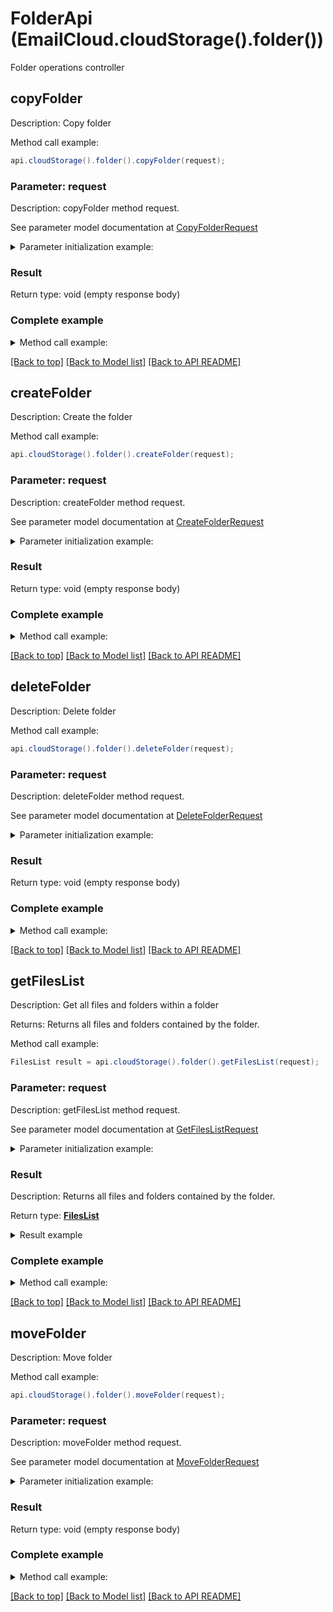 # FolderApi (EmailCloud.cloudStorage().folder())

Folder operations controller

<a name="copyFolder"></a>
## copyFolder

Description: Copy folder


Method call example:
```java
api.cloudStorage().folder().copyFolder(request);
```


### Parameter: request

Description: copyFolder method request.

See parameter model documentation at [CopyFolderRequest](CopyFolderRequest.md)

<details>
    <summary>Parameter initialization example:</summary>

```java
CopyFolderRequest request = Models.copyFolderRequest()
    .srcPath("/storage/path/to/source/folder")
    .destPath("/storage/path/to/destination/folder")
    .srcStorageName("First Storage")
    .destStorageName("Other Storage")
    .build();
```

</details>

### Result

Return type: void (empty response body)

### Complete example

<details>
    <summary>Method call example:</summary>

```java
EmailCloud api = new EmailCloud(appKey, appSid);

// Prepare parameters:
CopyFolderRequest request = Models.copyFolderRequest()
    .srcPath("/storage/path/to/source/folder")
    .destPath("/storage/path/to/destination/folder")
    .srcStorageName("First Storage")
    .destStorageName("Other Storage")
    .build();

// Call method:
api.cloudStorage().folder().copyFolder(request);
```

</details>

[[Back to top]](#) [[Back to Model list]](Models.md) [[Back to API README]](README.md)

<a name="createFolder"></a>
## createFolder

Description: Create the folder


Method call example:
```java
api.cloudStorage().folder().createFolder(request);
```


### Parameter: request

Description: createFolder method request.

See parameter model documentation at [CreateFolderRequest](CreateFolderRequest.md)

<details>
    <summary>Parameter initialization example:</summary>

```java
CreateFolderRequest request = Models.createFolderRequest()
    .path("/storage/path/to/new/folder")
    .storageName("First Storage")
    .build();
```

</details>

### Result

Return type: void (empty response body)

### Complete example

<details>
    <summary>Method call example:</summary>

```java
EmailCloud api = new EmailCloud(appKey, appSid);

// Prepare parameters:
CreateFolderRequest request = Models.createFolderRequest()
    .path("/storage/path/to/new/folder")
    .storageName("First Storage")
    .build();

// Call method:
api.cloudStorage().folder().createFolder(request);
```

</details>

[[Back to top]](#) [[Back to Model list]](Models.md) [[Back to API README]](README.md)

<a name="deleteFolder"></a>
## deleteFolder

Description: Delete folder


Method call example:
```java
api.cloudStorage().folder().deleteFolder(request);
```


### Parameter: request

Description: deleteFolder method request.

See parameter model documentation at [DeleteFolderRequest](DeleteFolderRequest.md)

<details>
    <summary>Parameter initialization example:</summary>

```java
DeleteFolderRequest request = Models.deleteFolderRequest()
    .path("/storage/path/to/folder")
    .storageName("First Storage")
    .recursive(true)
    .build();
```

</details>

### Result

Return type: void (empty response body)

### Complete example

<details>
    <summary>Method call example:</summary>

```java
EmailCloud api = new EmailCloud(appKey, appSid);

// Prepare parameters:
DeleteFolderRequest request = Models.deleteFolderRequest()
    .path("/storage/path/to/folder")
    .storageName("First Storage")
    .recursive(true)
    .build();

// Call method:
api.cloudStorage().folder().deleteFolder(request);
```

</details>

[[Back to top]](#) [[Back to Model list]](Models.md) [[Back to API README]](README.md)

<a name="getFilesList"></a>
## getFilesList

Description: Get all files and folders within a folder

Returns: Returns all files and folders contained by the folder.

Method call example:
```java
FilesList result = api.cloudStorage().folder().getFilesList(request);
```


### Parameter: request

Description: getFilesList method request.

See parameter model documentation at [GetFilesListRequest](GetFilesListRequest.md)

<details>
    <summary>Parameter initialization example:</summary>

```java
GetFilesListRequest request = Models.getFilesListRequest()
    .path("/storage/path/to/folder")
    .storageName("First Storage")
    .build();
```

</details>

### Result

Description: Returns all files and folders contained by the folder.

Return type: [**FilesList**](FilesList.md)

<details>
    <summary>Result example</summary>

```java
result = Models.filesList()
    .value(Arrays.<StorageFile>asList(
        Models.storageFile()
            .name("file.ext")
            .modifiedDate(Calendar.getInstance().getTime())
            .size(1024)
            .path("/path/to/file/on/storage")
            .build()))
    .build();
```
</details>

### Complete example

<details>
    <summary>Method call example:</summary>

```java
EmailCloud api = new EmailCloud(appKey, appSid);

// Prepare parameters:
GetFilesListRequest request = Models.getFilesListRequest()
    .path("/storage/path/to/folder")
    .storageName("First Storage")
    .build();

// Call method:
FilesList result = api.cloudStorage().folder().getFilesList(request);

// Result example:
result = Models.filesList()
    .value(Arrays.<StorageFile>asList(
        Models.storageFile()
            .name("file.ext")
            .modifiedDate(Calendar.getInstance().getTime())
            .size(1024)
            .path("/path/to/file/on/storage")
            .build()))
    .build();
```

</details>

[[Back to top]](#) [[Back to Model list]](Models.md) [[Back to API README]](README.md)

<a name="moveFolder"></a>
## moveFolder

Description: Move folder


Method call example:
```java
api.cloudStorage().folder().moveFolder(request);
```


### Parameter: request

Description: moveFolder method request.

See parameter model documentation at [MoveFolderRequest](MoveFolderRequest.md)

<details>
    <summary>Parameter initialization example:</summary>

```java
MoveFolderRequest request = Models.moveFolderRequest()
    .srcPath("/storage/path/to/source/folder")
    .destPath("/storage/path/to/destination/folder")
    .srcStorageName("First Storage")
    .destStorageName("Other Storage")
    .build();
```

</details>

### Result

Return type: void (empty response body)

### Complete example

<details>
    <summary>Method call example:</summary>

```java
EmailCloud api = new EmailCloud(appKey, appSid);

// Prepare parameters:
MoveFolderRequest request = Models.moveFolderRequest()
    .srcPath("/storage/path/to/source/folder")
    .destPath("/storage/path/to/destination/folder")
    .srcStorageName("First Storage")
    .destStorageName("Other Storage")
    .build();

// Call method:
api.cloudStorage().folder().moveFolder(request);
```

</details>

[[Back to top]](#) [[Back to Model list]](Models.md) [[Back to API README]](README.md)

